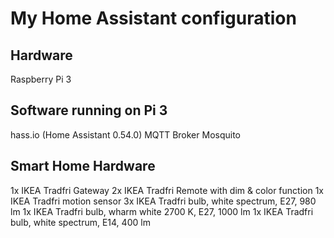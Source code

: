 # My Home Assistant configuration

## Hardware
Raspberry Pi 3

## Software running on Pi 3
hass.io (Home Assistant 0.54.0)
MQTT Broker Mosquito

## Smart Home Hardware
1x IKEA Tradfri Gateway
2x IKEA Tradfri Remote with dim & color function
1x IKEA Tradfri motion sensor
3x IKEA Tradfri bulb, white spectrum, E27, 980 lm
1x IKEA Tradfri bulb, wharm white 2700 K, E27, 1000 lm
1x IKEA Tradfri bulb, white spectrum, E14, 400 lm